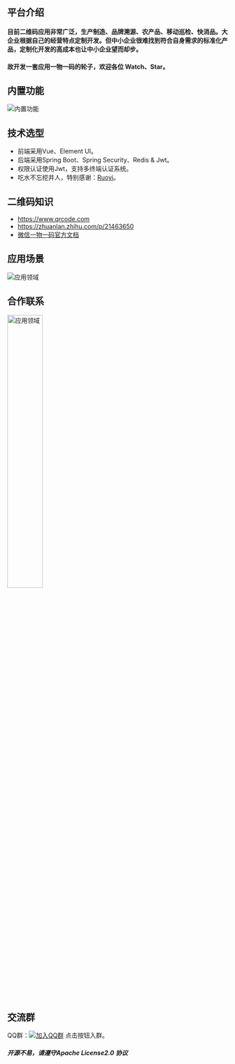 ## 平台介绍
#### 目前二维码应用非常广泛，生产制造、品牌溯源、农产品、移动巡检、快消品。大企业根据自己的经营特点定制开发。但中小企业很难找到符合自身需求的标准化产品，定制化开发的高成本也让中小企业望而却步。
#### 故开发一套应用一物一码的轮子，欢迎各位 Watch、Star。

## 内置功能
<img src="https://img04.sogoucdn.com/app/a/100520146/68b62be615ef436ca3c64729e246b79d" alt="内置功能"/>



## 技术选型
* 前端采用Vue、Element UI。
* 后端采用Spring Boot、Spring Security、Redis & Jwt。
* 权限认证使用Jwt，支持多终端认证系统。
* 吃水不忘挖井人，特别感谢：[Ruoyi](https://gitee.com/y_project/RuoYi)。

## 二维码知识
* https://www.qrcode.com
* https://zhuanlan.zhihu.com/p/21463650
* [微信一物一码官方文档](https://developers.weixin.qq.com/doc/offiaccount/Unique_Item_Code/Unique_Item_Code_API_Documentation.html)


## 应用场景
<img  src="https://img03.sogoucdn.com/app/a/100520146/89a6dba908336704a941a88a6b401ef3" alt="应用领域"/>

## 合作联系
<img width="40%" src="https://img01.sogoucdn.com/app/a/100520146/f9e75de9cefbcb0525cf958090dc8d34" alt="应用领域"/>

## 交流群

QQ群：[![加入QQ群](https://img.shields.io/badge/200735978-blue.svg)](https://jq.qq.com/?_wv=1027&k=hTeVDdjn)  点击按钮入群。
   
   

<h5>开源不易，请遵守Apache License2.0 协议</h5>